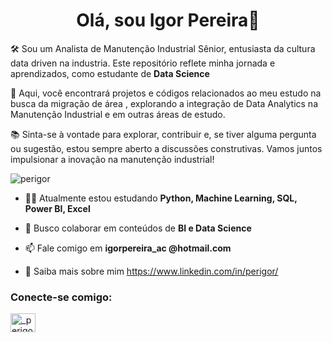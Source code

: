 <h1 align="center">Olá, sou Igor Pereira🙋</h1>


🛠️ Sou um Analista de Manutenção Industrial Sênior, entusiasta da cultura data driven na industria. Este repositório reflete minha jornada e aprendizados, como estudante de **Data Science**

🚀 Aqui, você encontrará projetos e códigos relacionados ao meu estudo na busca da migração de área , explorando a integração de Data Analytics na Manutenção Industrial e em outras áreas de estudo.

📚 Sinta-se à vontade para explorar, contribuir e, se tiver alguma pergunta ou sugestão, estou sempre aberto a discussões construtivas. Vamos juntos impulsionar a inovação na manutenção industrial!
<p align="left"> <img src="https://komarev.com/ghpvc/?username=perigor&label=Profile%20views&color=0e75b6&style=flat" alt="perigor" /> </p>

- 👨‍💻 Atualmente estou estudando **Python, Machine Learning, SQL, Power BI, Excel**

- 👯 Busco colaborar em conteúdos de **BI e Data Science**

- 📫 Fale comigo em **igorpereira_ac @hotmail.com**

- 📄 Saiba mais sobre mim https://www.linkedin.com/in/perigor/

<h3 align="left">Conecte-se comigo:</h3>
<p align="left">
<a href="https://instagram.com/_perigor" target="blank"><img align="center" src="https://raw.githubusercontent.com/rahuldkjain/github-profile-readme-generator /master/src/images/icons/Social/instagram.svg" alt="_perigor" height="30" width="40" /></a>
</p>
